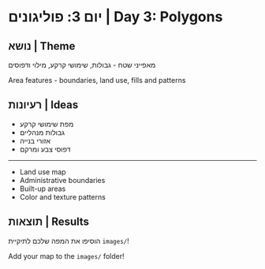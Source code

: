 # יום 3: פוליגונים | Day 3: Polygons

## נושא | Theme
מאפייני שטח - גבולות, שימושי קרקע, מילוי ודפוסים

Area features - boundaries, land use, fills and patterns

## רעיונות | Ideas
- מפת שימושי קרקע
- גבולות מנהליים
- אזורי בנייה
- דפוסי צבע ומרקם

---

- Land use map
- Administrative boundaries
- Built-up areas
- Color and texture patterns

## תוצאות | Results
הוסיפו את המפה שלכם לתיקיית `images/`!

Add your map to the `images/` folder!
